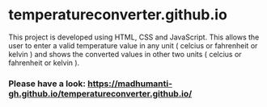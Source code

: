 # temperatureconverter.github.io

This project is developed using HTML, CSS and JavaScript. This allows the user to enter a valid temperature value in any unit ( celcius or fahrenheit or kelvin ) and shows the converted values in other two units ( celcius or fahrenheit or kelvin ).
### Please have a look: https://madhumanti-gh.github.io/temperatureconverter.github.io/ 
